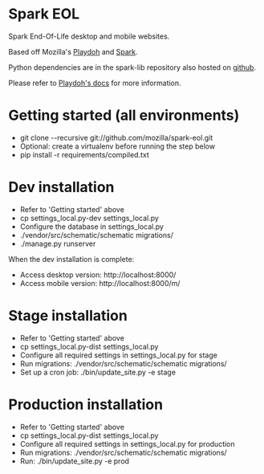 Spark EOL
=========

Spark End-Of-Life desktop and mobile websites.

Based off Mozilla's [Playdoh][github-playdoh] and [Spark][github-spark].

Python dependencies are in the spark-lib repository also hosted on [github][github-sparklib].

Please refer to [Playdoh's docs][github-playdoh] for more information.

[github-playdoh]: http://github.com/mozilla/playdoh
[github-spark]: http://github.com/mozilla/spark
[github-sparklib]: http://github.com/mozilla/spark-lib


Getting started (all environments)
==================================

* git clone --recursive git://github.com/mozilla/spark-eol.git
* Optional: create a virtualenv before running the step below
* pip install -r requirements/compiled.txt


Dev installation
================

* Refer to 'Getting started' above
* cp settings_local.py-dev settings_local.py
* Configure the database in settings_local.py
* ./vendor/src/schematic/schematic migrations/ 
* ./manage.py runserver

When the dev installation is complete:
* Access desktop version: http://localhost:8000/
* Access mobile version: http://localhost:8000/m/


Stage installation
==================

* Refer to 'Getting started' above
* cp settings_local.py-dist settings_local.py
* Configure all required settings in settings_local.py for stage
* Run migrations: ./vendor/src/schematic/schematic migrations/ 
* Set up a cron job: ./bin/update_site.py -e stage


Production installation
=======================

* Refer to 'Getting started' above
* cp settings_local.py-dist settings_local.py
* Configure all required settings in settings_local.py for production
* Run migrations: ./vendor/src/schematic/schematic migrations/ 
* Run: ./bin/update_site.py -e prod

